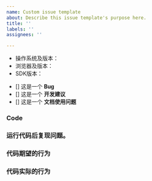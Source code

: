 ```yaml
---
name: Custom issue template
about: Describe this issue template's purpose here.
title: ''
labels: ''
assignees: ''

---
```


<!--
  为了快速的定位并解决您的问题，请确保模板内容都完成。
  提交issue时请不要删除模板。
  提交issue后请保持关注，后续进展会在issue中回复！
-->



* 操作系统及版本：
* 浏览器及版本：
* SDK版本：


<!--
  请在符合的选项 [] 中填入 x
-->
- [] 这是一个 **Bug**
- [] 这是一个 **开发建议**
- [] 这是一个 **文档使用问题** 

### Code
<!--
  请在这给出您认为有问题的代码节选。
  对Web API有疑问的，请提供完整的HTTP请求。
  如果代码比较多，建议您给出完整的可执行代码的下载链接。请提供一个使用代码复现问题的详细步骤。
-->

### 运行代码后复现问题。

### 代码期望的行为

### 代码实际的行为
